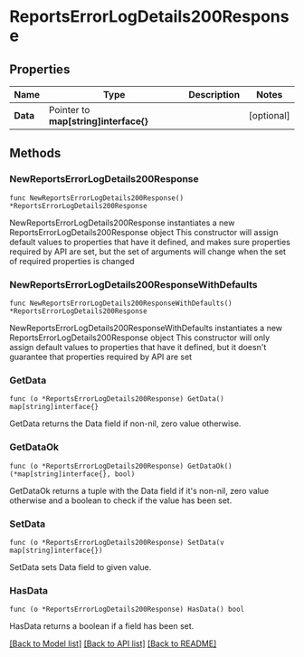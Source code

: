 # ReportsErrorLogDetails200Response

## Properties

Name | Type | Description | Notes
------------ | ------------- | ------------- | -------------
**Data** | Pointer to **map[string]interface{}** |  | [optional] 

## Methods

### NewReportsErrorLogDetails200Response

`func NewReportsErrorLogDetails200Response() *ReportsErrorLogDetails200Response`

NewReportsErrorLogDetails200Response instantiates a new ReportsErrorLogDetails200Response object
This constructor will assign default values to properties that have it defined,
and makes sure properties required by API are set, but the set of arguments
will change when the set of required properties is changed

### NewReportsErrorLogDetails200ResponseWithDefaults

`func NewReportsErrorLogDetails200ResponseWithDefaults() *ReportsErrorLogDetails200Response`

NewReportsErrorLogDetails200ResponseWithDefaults instantiates a new ReportsErrorLogDetails200Response object
This constructor will only assign default values to properties that have it defined,
but it doesn't guarantee that properties required by API are set

### GetData

`func (o *ReportsErrorLogDetails200Response) GetData() map[string]interface{}`

GetData returns the Data field if non-nil, zero value otherwise.

### GetDataOk

`func (o *ReportsErrorLogDetails200Response) GetDataOk() (*map[string]interface{}, bool)`

GetDataOk returns a tuple with the Data field if it's non-nil, zero value otherwise
and a boolean to check if the value has been set.

### SetData

`func (o *ReportsErrorLogDetails200Response) SetData(v map[string]interface{})`

SetData sets Data field to given value.

### HasData

`func (o *ReportsErrorLogDetails200Response) HasData() bool`

HasData returns a boolean if a field has been set.


[[Back to Model list]](HOW-TO.md#documentation-for-models) [[Back to API list]](HOW-TO.md#documentation-for-api-endpoints) [[Back to README]](HOW-TO.md)


